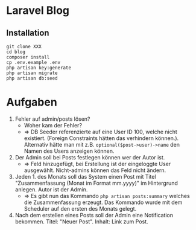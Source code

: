 # Laravel Blog

## Installation

```
git clone XXX
cd blog
composer install
cp .env.example .env
php artisan key:generate
php artisan migrate
php artisan db:seed
```


# Aufgaben

1. Fehler auf admin/posts lösen?
    - Woher kam der Fehler?
    - => DB Seeder referenzierte auf eine User ID 100, welche nicht
    existiert. (Foreign Constraints hätten das verhindern können.). Alternativ
    hätte man mit z.B. `optional($post->user)->name` den Namen des Users anzeigen können.
2. Der Admin soll bei Posts festlegen können wer der Autor ist.
    - => Feld hinzugefügt, bei Erstellung ist der eingeloggte User ausgewählt. Nicht-admins können das Feld nicht ändern.
3. Jeden 1. des Monats soll das System einen Post mit Titel "Zusammenfassung (Monat im Format mm.yyyy)" im Hintergrund anlegen. Autor ist der Admin.
    - => Es gibt nun das Kommando `php artisan posts:summary` welches die Zusammenfassung erzeugt. Das Kommando wurde mit dem Scheduler auf den ersten des Monats gelegt.
4. Nach dem erstellen eines Posts soll der Admin eine Notification bekommen. Titel: "Neuer Post". Inhalt: Link zum Post.


